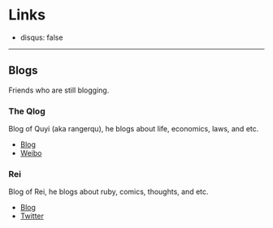# Links

- disqus: false

------


## Blogs

Friends who are still blogging.

### The Qlog

Blog of Quyi (aka rangerqu), he blogs about life, economics, laws, and etc.

- [Blog](http://imquyi.com/blog/)
- [Weibo](http://weibo.com/rangerqu)


### Rei

Blog of Rei, he blogs about ruby, comics, thoughts, and etc.

- [Blog](http://chloerei.com/)
- [Twitter](https://twitter.com/chloerei)
